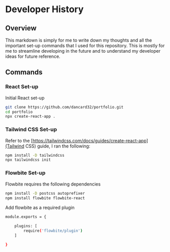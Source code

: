 # Developer History

## Overview

This markdown is simply for me to write down my thoughts and all the important set-up commands that I used for this repository. This is mostly for me to streamline developing in the future and to understand my developer ideas for future reference.

## Commands

### React Set-up
Initial React set-up
```bash
git clone https://github.com/dancard32/portfolio.git
cd portfolio
npx create-react-app .
```

### Tailwind CSS Set-up

Refer to the [https://tailwindcss.com/docs/guides/create-react-app](Tailwind CSS) guide, I ran the following:
```bash
npm install -D tailwindcss
npx tailwindcss init
```

### Flowbite Set-up

Flowbite requires the following dependencies
```bash
npm install -D postcss autoprefixer
npm install flowbite flowbite-react
```

Add flowbite as a required plugin
```bash
module.exports = {

    plugins: [
        require('flowbite/plugin')
    ]

}
```
